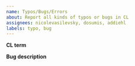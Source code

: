 ```yaml
---
name: Typos/Bugs/Errors
about: Report all kinds of typos or bugs in CL
assignees: nicolevasilevsky, dosumis, addiehl
labels: typo, bug
---
```


**CL term**


**Bug description**

